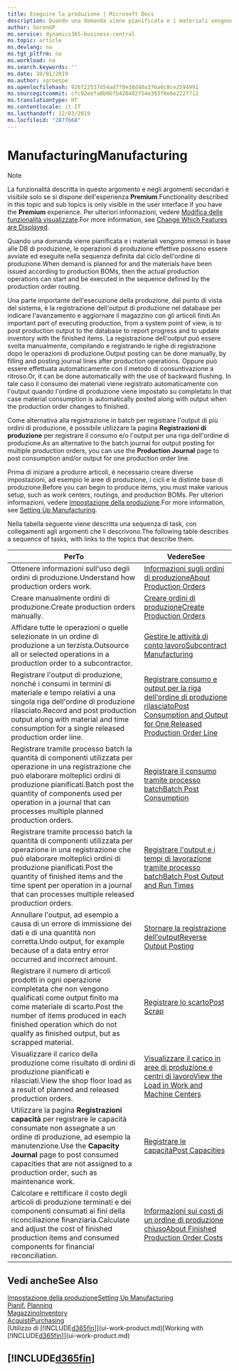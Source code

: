 ```yaml
---
title: Eseguire la produzione | Microsoft Docs
description: Quando una domanda viene pianificata e i materiali vengono emessi in base alle DB di produzione, le operazioni di produzione effettive possono essere avviate ed eseguite nella sequenza definita dal ciclo dell'ordine di produzione.
author: SorenGP
ms.service: dynamics365-business-central
ms.topic: article
ms.devlang: na
ms.tgt_pltfrm: na
ms.workload: na
ms.search.keywords: ''
ms.date: 10/01/2019
ms.author: sgroespe
ms.openlocfilehash: 926f22537d54ad770e38d40a376a6c8ce2594991
ms.sourcegitcommit: cfc92eefa8b06fb426482f54e393f0e6e222f712
ms.translationtype: HT
ms.contentlocale: it-IT
ms.lasthandoff: 12/03/2019
ms.locfileid: "2877668"
---
```

# <a name="manufacturing"></a><span data-ttu-id="2ff3f-103">Manufacturing</span><span class="sxs-lookup"><span data-stu-id="2ff3f-103">Manufacturing</span></span>
> [!NOTE]
> <span data-ttu-id="2ff3f-104">La funzionalità descritta in questo argomento e negli argomenti secondari è visibile solo se si dispone dell'esperienza **Premium**.</span><span class="sxs-lookup"><span data-stu-id="2ff3f-104">Functionality described in this topic and sub topics is only visible in the user interface if you have the **Premium** experience.</span></span> <span data-ttu-id="2ff3f-105">Per ulteriori informazioni, vedere [Modifica delle funzionalità visualizzate](ui-experiences.md).</span><span class="sxs-lookup"><span data-stu-id="2ff3f-105">For more information, see [Change Which Features are Displayed](ui-experiences.md).</span></span>

<span data-ttu-id="2ff3f-106">Quando una domanda viene pianificata e i materiali vengono emessi in base alle DB di produzione, le operazioni di produzione effettive possono essere avviate ed eseguite nella sequenza definita dal ciclo dell'ordine di produzione.</span><span class="sxs-lookup"><span data-stu-id="2ff3f-106">When demand is planned for and the materials have been issued according to production BOMs, then the actual production operations can start and be executed in the sequence defined by the production order routing.</span></span>  

<span data-ttu-id="2ff3f-107">Una parte importante dell'esecuzione della produzione, dal punto di vista del sistema, è la registrazione dell'output di produzione nel database per indicare l'avanzamento e aggiornare il magazzino con gli articoli finiti.</span><span class="sxs-lookup"><span data-stu-id="2ff3f-107">An important part of executing production, from a system point of view, is to post production output to the database to report progress and to update inventory with the finished items.</span></span> <span data-ttu-id="2ff3f-108">La registrazione dell'output può essere svolta manualmente, compilando e registrando le righe di registrazione dopo le operazioni di produzione.</span><span class="sxs-lookup"><span data-stu-id="2ff3f-108">Output posting can be done manually, by filling and posting journal lines after production operations.</span></span> <span data-ttu-id="2ff3f-109">Oppure può essere effettuata automaticamente con il metodo di consuntivazione a ritroso.</span><span class="sxs-lookup"><span data-stu-id="2ff3f-109">Or, it can be done automatically with the use of backward flushing.</span></span> <span data-ttu-id="2ff3f-110">In tale caso il consumo dei materiali viene registrato automaticamente con l'output quando l'ordine di produzione viene impostato su completato.</span><span class="sxs-lookup"><span data-stu-id="2ff3f-110">In that case material consumption is automatically posted along with output when the production order changes to finished.</span></span>  

<span data-ttu-id="2ff3f-111">Come alternativa alla registrazione in batch per registrare l'output di più ordini di produzione, è possibile utilizzare la pagina **Registrazioni di produzione** per registrare il consumo e/o l'output per una riga dell'ordine di produzione.</span><span class="sxs-lookup"><span data-stu-id="2ff3f-111">As an alternative to the batch journal for output posting for multiple production orders, you can use the **Production Journal** page to post consumption and/or output for one production order line.</span></span>

<span data-ttu-id="2ff3f-112">Prima di iniziare a produrre articoli, è necessario creare diverse impostazioni, ad esempio le aree di produzione, i cicli e le distinte base di produzione.</span><span class="sxs-lookup"><span data-stu-id="2ff3f-112">Before you can begin to produce items, you must make various setup, such as work centers, routings, and production BOMs.</span></span> <span data-ttu-id="2ff3f-113">Per ulteriori informazioni, vedere [Impostazione della produzione](production-configure-production-processes.md).</span><span class="sxs-lookup"><span data-stu-id="2ff3f-113">For more information, see [Setting Up Manufacturing](production-configure-production-processes.md).</span></span>

<span data-ttu-id="2ff3f-114">Nella tabella seguente viene descritta una sequenza di task, con collegamenti agli argomenti che li descrivono.</span><span class="sxs-lookup"><span data-stu-id="2ff3f-114">The following table describes a sequence of tasks, with links to the topics that describe them.</span></span>   

|<span data-ttu-id="2ff3f-115">**Per**</span><span class="sxs-lookup"><span data-stu-id="2ff3f-115">**To**</span></span>|<span data-ttu-id="2ff3f-116">**Vedere**</span><span class="sxs-lookup"><span data-stu-id="2ff3f-116">**See**</span></span>|  
|------------|-------------|  
|<span data-ttu-id="2ff3f-117">Ottenere informazioni sull'uso degli ordini di produzione.</span><span class="sxs-lookup"><span data-stu-id="2ff3f-117">Understand how production orders work.</span></span>|[<span data-ttu-id="2ff3f-118">Informazioni sugli ordini di produzione</span><span class="sxs-lookup"><span data-stu-id="2ff3f-118">About Production Orders</span></span>](production-about-production-orders.md)|
|<span data-ttu-id="2ff3f-119">Creare manualmente ordini di produzione.</span><span class="sxs-lookup"><span data-stu-id="2ff3f-119">Create production orders manually.</span></span>|[<span data-ttu-id="2ff3f-120">Creare ordini di produzione</span><span class="sxs-lookup"><span data-stu-id="2ff3f-120">Create Production Orders</span></span>](production-how-to-create-production-orders.md)|
|<span data-ttu-id="2ff3f-121">Affidare tutte le operazioni o quelle selezionate in un ordine di produzione a un terzista.</span><span class="sxs-lookup"><span data-stu-id="2ff3f-121">Outsource all or selected operations in a production order to a subcontractor.</span></span>|[<span data-ttu-id="2ff3f-122">Gestire le attività di conto lavoro</span><span class="sxs-lookup"><span data-stu-id="2ff3f-122">Subcontract Manufacturing</span></span>](production-how-to-subcontract-manufacturing.md)|
|<span data-ttu-id="2ff3f-123">Registrare l'output di produzione, nonché i consumi in termini di materiale e tempo relativi a una singola riga dell'ordine di produzione rilasciato.</span><span class="sxs-lookup"><span data-stu-id="2ff3f-123">Record and post production output along with material and time consumption for a single released production order line.</span></span>|[<span data-ttu-id="2ff3f-124">Registrare consumo e output per la riga dell'ordine di produzione rilasciato</span><span class="sxs-lookup"><span data-stu-id="2ff3f-124">Post Consumption and Output for One Released Production Order Line</span></span>](production-how-to-register-consumption-and-output.md)|  
|<span data-ttu-id="2ff3f-125">Registrare tramite processo batch la quantità di componenti utilizzata per operazione in una registrazione che può elaborare molteplici ordini di produzione pianificati.</span><span class="sxs-lookup"><span data-stu-id="2ff3f-125">Batch post the quantity of components used per operation in a journal that can processes multiple planned production orders.</span></span>|[<span data-ttu-id="2ff3f-126">Registrare il consumo tramite processo batch</span><span class="sxs-lookup"><span data-stu-id="2ff3f-126">Batch Post Consumption</span></span>](production-how-to-post-consumption.md)|
|<span data-ttu-id="2ff3f-127">Registrare tramite processo batch la quantità di componenti utilizzata per operazione in una registrazione che può elaborare molteplici ordini di produzione pianificati.</span><span class="sxs-lookup"><span data-stu-id="2ff3f-127">Post the quantity of finished items and the time spent per operation in a journal that can processes multiple released production orders.</span></span>|[<span data-ttu-id="2ff3f-128">Registrare l'output e i tempi di lavorazione tramite processo batch</span><span class="sxs-lookup"><span data-stu-id="2ff3f-128">Batch Post Output and Run Times</span></span>](production-how-to-post-output-quantity.md)|
|<span data-ttu-id="2ff3f-129">Annullare l'output, ad esempio a causa di un errore di immissione dei dati e di una quantità non corretta.</span><span class="sxs-lookup"><span data-stu-id="2ff3f-129">Undo output, for example because of a data entry error occurred and incorrect amount.</span></span>  |[<span data-ttu-id="2ff3f-130">Stornare la registrazione dell'output</span><span class="sxs-lookup"><span data-stu-id="2ff3f-130">Reverse Output Posting</span></span>](production-how-to-reverse-output-posting.md)|  
|<span data-ttu-id="2ff3f-131">Registrare il numero di articoli prodotti in ogni operazione completata che non vengono qualificati come output finito ma come materiale di scarto.</span><span class="sxs-lookup"><span data-stu-id="2ff3f-131">Post the number of items produced in each finished operation which do not qualify as finished output, but as scrapped material.</span></span>|[<span data-ttu-id="2ff3f-132">Registrare lo scarto</span><span class="sxs-lookup"><span data-stu-id="2ff3f-132">Post Scrap</span></span>](production-how-to-post-scrap.md)|
|<span data-ttu-id="2ff3f-133">Visualizzare il carico della produzione come risultato di ordini di produzione pianificati e rilasciati.</span><span class="sxs-lookup"><span data-stu-id="2ff3f-133">View the shop floor load as a result of planned and released production orders.</span></span>|[<span data-ttu-id="2ff3f-134">Visualizzare il carico in aree di produzione e centri di lavoro</span><span class="sxs-lookup"><span data-stu-id="2ff3f-134">View the Load in Work and Machine Centers</span></span>](production-how-to-view-the-load-on-work-centers.md)|      
|<span data-ttu-id="2ff3f-135">Utilizzare la pagina **Registrazioni capacità** per registrare le capacità consumate non assegnate a un ordine di produzione, ad esempio la manutenzione.</span><span class="sxs-lookup"><span data-stu-id="2ff3f-135">Use the **Capacity Journal** page to post consumed capacities that are not assigned to a production order, such as maintenance work.</span></span>|[<span data-ttu-id="2ff3f-136">Registrare le capacità</span><span class="sxs-lookup"><span data-stu-id="2ff3f-136">Post Capacities</span></span>](production-how-to-post-capacities.md)|  
|<span data-ttu-id="2ff3f-137">Calcolare e rettificare il costo degli articoli di produzione terminati e dei componenti consumati ai fini della riconciliazione finanziaria.</span><span class="sxs-lookup"><span data-stu-id="2ff3f-137">Calculate and adjust the cost of finished production items and consumed components for financial reconciliation.</span></span>|[<span data-ttu-id="2ff3f-138">Informazioni sui costi di un ordine di produzione chiuso</span><span class="sxs-lookup"><span data-stu-id="2ff3f-138">About Finished Production Order Costs</span></span>](finance-about-finished-production-order-costs.md)|  

## <a name="see-also"></a><span data-ttu-id="2ff3f-139">Vedi anche</span><span class="sxs-lookup"><span data-stu-id="2ff3f-139">See Also</span></span>  
[<span data-ttu-id="2ff3f-140">Impostazione della produzione</span><span class="sxs-lookup"><span data-stu-id="2ff3f-140">Setting Up Manufacturing</span></span>](production-configure-production-processes.md)  
<span data-ttu-id="2ff3f-141">[Pianif.](production-planning.md)    </span><span class="sxs-lookup"><span data-stu-id="2ff3f-141">[Planning](production-planning.md)    </span></span>  
[<span data-ttu-id="2ff3f-142">Magazzino</span><span class="sxs-lookup"><span data-stu-id="2ff3f-142">Inventory</span></span>](inventory-manage-inventory.md)  
[<span data-ttu-id="2ff3f-143">Acquisti</span><span class="sxs-lookup"><span data-stu-id="2ff3f-143">Purchasing</span></span>](purchasing-manage-purchasing.md)  
<span data-ttu-id="2ff3f-144">[Utilizzo di [!INCLUDE[d365fin](includes/d365fin_md.md)]](ui-work-product.md)</span><span class="sxs-lookup"><span data-stu-id="2ff3f-144">[Working with [!INCLUDE[d365fin](includes/d365fin_md.md)]](ui-work-product.md)</span></span>

## [!INCLUDE[d365fin](includes/free_trial_md.md)]  
